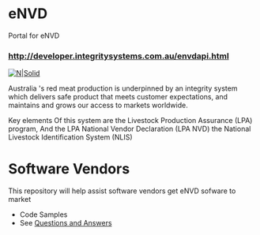 # eNVD
Portal for eNVD
### http://developer.integritysystems.com.au/envdapi.html

[![N|Solid](https://lpa.nlis.com.au/img/logo.png)](https://https://lpa.nlis.com.au/)

Australia 's red meat production is underpinned by an integrity system which delivers safe product that meets customer expectations, and maintains and grows our access to markets worldwide.

Key elements Of this system are the Livestock Production Assurance (LPA) program, And the LPA National Vendor Declaration (LPA NVD) the National Livestock Identification System (NLIS)

# Software Vendors
This repository will help assist software vendors get eNVD sofware to market  
 
* Code Samples 
* See [Questions and Answers](/Questions.md)

